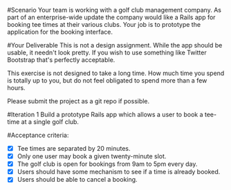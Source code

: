 #Scenario
Your team is working with a golf club management company. As part of an enterprise-wide update the company would like a Rails app for booking tee times at their various clubs. Your job is to prototype the application for the booking interface.

#Your Deliverable
This is not a design assignment. While the app should be usable, it needn't look pretty. If you wish to use something like Twitter Bootstrap that's perfectly acceptable.

This exercise is not designed to take a long time. How much time you spend is totally up to you, but do not feel obligated to spend more than a few hours.

Please submit the project as a git repo if possible.

#Iteration 1
Build a prototype Rails app which allows a user to book a tee-time at a single golf club.

#Acceptance criteria:
- [x] Tee times are separated by 20 minutes.
- [x] Only one user may book a given twenty-minute slot.
- [x] The golf club is open for bookings from 9am to 5pm every day.
- [x] Users should have some mechanism to see if a time is already booked.
- [x] Users should be able to cancel a booking.
